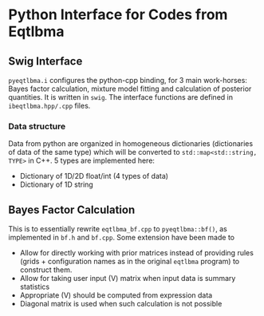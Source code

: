 # Python Interface for Codes from Eqtlbma
## Swig Interface
`pyeqtlbma.i` configures the python-cpp binding, for 3 main work-horses: Bayes factor calculation, mixture model fitting and calculation of posterior quantities. It is written in `swig`. The interface functions are defined in `ibeqtlbma.hpp/.cpp` files.

### Data structure
Data from python are organized in homogeneous dictionaries (dictionaries of data of the same type) which will be converted to `std::map<std::string, TYPE>` in C++. 5 types are implemented here:

*  Dictionary of 1D/2D float/int (4 types of data)
*  Dictionary of 1D string

## Bayes Factor Calculation
This is to essentially rewrite `eqtlbma_bf.cpp` to `pyeqtlbma::bf()`, as implemented in `bf.h` and `bf.cpp`. Some extension have been made to

*  Allow for directly working with prior matrices instead of providing rules (grids + configuration names as in the original `eqtlbma` program) to construct them.
*  Allow for taking user input \(V\) matrix when input data is summary statistics
 *  Appropriate \(V\) should be computed from expression data
 *  Diagonal matrix is used when such calculation is not possible
